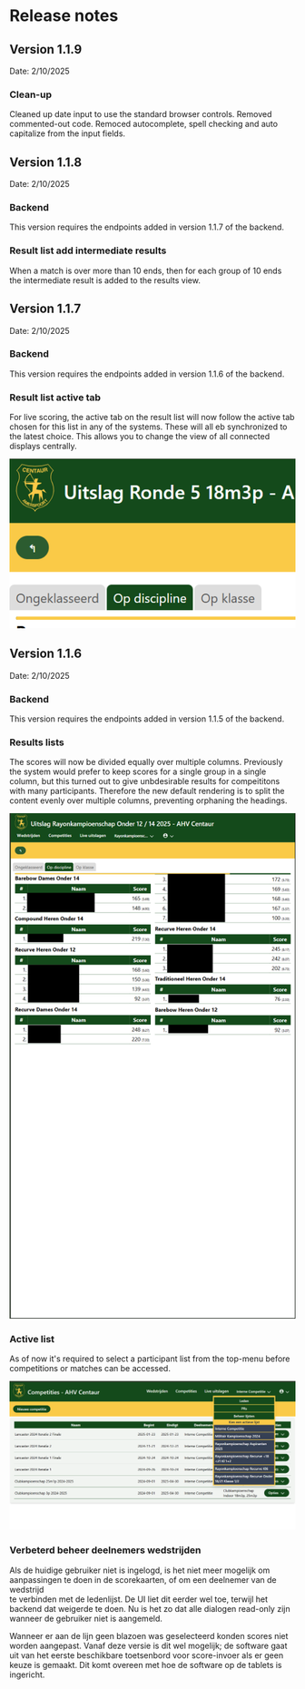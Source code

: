 # Release notes

## Version 1.1.9

Date: 2/10/2025

### Clean-up

Cleaned up date input to use the standard browser controls. Removed commented-out code. Remoced autocomplete, spell checking 
and auto capitalize from the input fields.

## Version 1.1.8

Date: 2/10/2025

### Backend

This version requires the endpoints added in version 1.1.7 of the backend.

### Result list add intermediate results

When a match is over more than 10 ends, then for each group of 10 ends the intermediate result is added to the results view.

## Version 1.1.7

Date: 2/10/2025

### Backend

This version requires the endpoints added in version 1.1.6 of the backend.

### Result list active tab

For live scoring, the active tab on the result list will now follow the active tab chosen for this list in any
of the systems. These will all eb synchronized to the latest choice. This allows you to change the view of
all connected displays centrally.

![example](image-1.png)

## Version 1.1.6

Date: 2/10/2025

### Backend

This version requires the endpoints added in version 1.1.5 of the backend.

### Results lists

The scores will now be divided equally over multiple columns. Previously the system would prefer to keep scores
for a single group in a single column, but this turned out to give unbdesirable results for compeititons with
many participants. Therefore the new default rendering is to split the content evenly over multiple columns,
preventing orphaning the headings.

![example](image.png)

### Active list

As of now it's required to select a participant list from the top-menu before competitions or matches can be accessed.

![example](image001.png)

### Verbeterd beheer deelnemers wedstrijden

Als de huidige gebruiker niet is ingelogd, is het niet meer mogelijk om aanpassingen te doen in de scorekaarten, of om een deelnemer van de wedstrijd  
te verbinden met de ledenlijst. De UI liet dit eerder wel toe, terwijl het backend dat weigerde te doen. Nu is het zo dat alle dialogen read-only
zijn wanneer de gebruiker niet is aangemeld.

Wanneer er aan de lijn geen blazoen was geselecteerd konden scores niet worden aangepast. Vanaf deze versie is dit wel mogelijk; de software gaat uit van het eerste beschikbare toetsenbord voor score-invoer als er geen keuze is gemaakt. Dit komt overeen met hoe de software op de tablets is ingericht.
